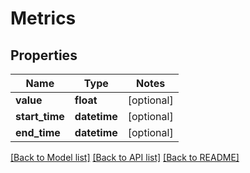 # Metrics

## Properties
Name | Type | Notes
------------ | ------------- | -------------
**value** | **float** | [optional] 
**start_time** | **datetime** | [optional] 
**end_time** | **datetime** | [optional] 

[[Back to Model list]](../README.md#documentation-for-models) [[Back to API list]](../README.md#documentation-for-api-endpoints) [[Back to README]](../README.md)


